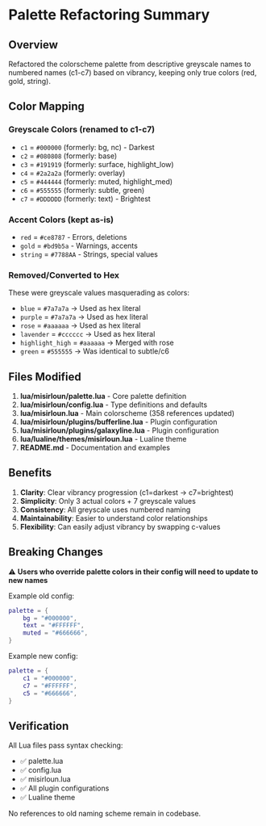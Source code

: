 # Palette Refactoring Summary

## Overview
Refactored the colorscheme palette from descriptive greyscale names to numbered names (c1-c7) based on vibrancy, keeping only true colors (red, gold, string).

## Color Mapping

### Greyscale Colors (renamed to c1-c7)
- `c1` = `#000000` (formerly: bg, nc) - Darkest
- `c2` = `#080808` (formerly: base)
- `c3` = `#191919` (formerly: surface, highlight_low)
- `c4` = `#2a2a2a` (formerly: overlay)
- `c5` = `#444444` (formerly: muted, highlight_med)
- `c6` = `#555555` (formerly: subtle, green)
- `c7` = `#DDDDDD` (formerly: text) - Brightest

### Accent Colors (kept as-is)
- `red` = `#ce8787` - Errors, deletions
- `gold` = `#bd9b5a` - Warnings, accents
- `string` = `#7788AA` - Strings, special values

### Removed/Converted to Hex
These were greyscale values masquerading as colors:
- `blue` = `#7a7a7a` → Used as hex literal
- `purple` = `#7a7a7a` → Used as hex literal
- `rose` = `#aaaaaa` → Used as hex literal
- `lavender` = `#cccccc` → Used as hex literal
- `highlight_high` = `#aaaaaa` → Merged with rose
- `green` = `#555555` → Was identical to subtle/c6

## Files Modified

1. **lua/misirloun/palette.lua** - Core palette definition
2. **lua/misirloun/config.lua** - Type definitions and defaults
3. **lua/misirloun.lua** - Main colorscheme (358 references updated)
4. **lua/misirloun/plugins/bufferline.lua** - Plugin configuration
5. **lua/misirloun/plugins/galaxyline.lua** - Plugin configuration
6. **lua/lualine/themes/misirloun.lua** - Lualine theme
7. **README.md** - Documentation and examples

## Benefits

1. **Clarity**: Clear vibrancy progression (c1=darkest → c7=brightest)
2. **Simplicity**: Only 3 actual colors + 7 greyscale values
3. **Consistency**: All greyscale uses numbered naming
4. **Maintainability**: Easier to understand color relationships
5. **Flexibility**: Can easily adjust vibrancy by swapping c-values

## Breaking Changes

⚠️ **Users who override palette colors in their config will need to update to new names**

Example old config:
```lua
palette = {
    bg = "#000000",
    text = "#FFFFFF",
    muted = "#666666",
}
```

Example new config:
```lua
palette = {
    c1 = "#000000",
    c7 = "#FFFFFF",
    c5 = "#666666",
}
```

## Verification

All Lua files pass syntax checking:
- ✅ palette.lua
- ✅ config.lua
- ✅ misirloun.lua
- ✅ All plugin configurations
- ✅ Lualine theme

No references to old naming scheme remain in codebase.
